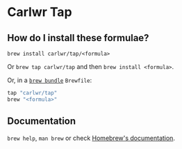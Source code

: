 # Carlwr Tap

## How do I install these formulae?

`brew install carlwr/tap/<formula>`

Or `brew tap carlwr/tap` and then `brew install <formula>`.

Or, in a [`brew bundle`](https://github.com/Homebrew/homebrew-bundle) `Brewfile`:

```ruby
tap "carlwr/tap"
brew "<formula>"
```

## Documentation

`brew help`, `man brew` or check [Homebrew's documentation](https://docs.brew.sh).

